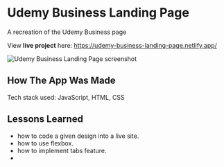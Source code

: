 # Udemy Business Landing Page
A recreation of the Udemy Business page 

View **live project** here: https://udemy-business-landing-page.netlify.app/

![Udemy Business Landing Page screenshot](https://i.ibb.co/Y7LvvZD/udemy.png)


## How The App Was Made
Tech stack used: JavaScript, HTML, CSS

## Lessons Learned
- how to code a given design into a live site.
- how to use flexbox.
- how to implement tabs feature.
- 
